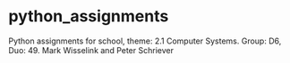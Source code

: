 # python_assignments
Python assignments for school, theme: 2.1 Computer Systems. Group: D6, Duo: 49. Mark Wisselink and Peter Schriever
